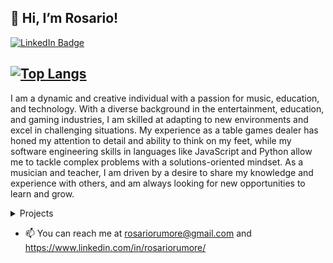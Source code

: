 ## 👋 Hi, I’m Rosario!
[![LinkedIn Badge](https://img.shields.io/badge/-@Rosario-blue?style=flat&logo=Linkedin&logoColor=black)](https://www.linkedin.com/in/rosariorumore/)

## [![Top Langs](https://github-readme-stats.vercel.app/api/top-langs/?username=brosari0&layout=compact)](https://github.com/brosari0/github-readme-stats)

<p>
  I am a dynamic and creative individual with a passion for music, education, and technology. With a diverse background in the entertainment, education, and gaming industries, I am skilled at adapting to new environments and excel in challenging situations. My experience as a table games dealer has honed my attention to detail and ability to think on my feet, while my software engineering skills in languages like JavaScript and Python allow me to tackle complex problems with a solutions-oriented mindset. As a musician and teacher, I am driven by a desire to share my knowledge and experience with others, and am always looking for new opportunities to learn and grow.
</p>

<details>
  <summary> Projects </summary>  
  [orpheus](https://orpheus.herokuapp.com/)
 
</details>

- 📫 You can reach me at rosariorumore@gmail.com and https://www.linkedin.com/in/rosariorumore/
